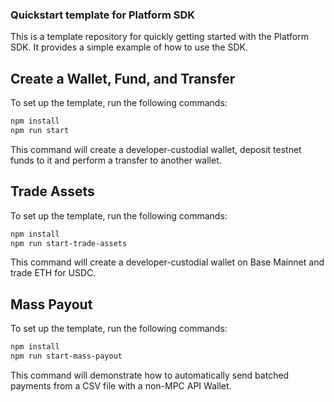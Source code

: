 ### Quickstart template for Platform SDK

This is a template repository for quickly getting started with the Platform SDK. It provides a simple example of how to use the SDK.

## Create a Wallet, Fund, and Transfer

To set up the template, run the following commands:
```bash
npm install
npm run start
```

This command will create a developer-custodial wallet, deposit testnet funds to it and perform a transfer to another wallet.

## Trade Assets

To set up the template, run the following commands:
```bash
npm install
npm run start-trade-assets
```

This command will create a developer-custodial wallet on Base Mainnet and trade ETH for USDC.

## Mass Payout

To set up the template, run the following commands:
```bash
npm install
npm run start-mass-payout
```

This command will demonstrate how to automatically send batched payments from a CSV file with a non-MPC API Wallet.
